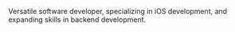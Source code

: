 Versatile software developer, specializing in iOS development, and expanding skills in backend development.
